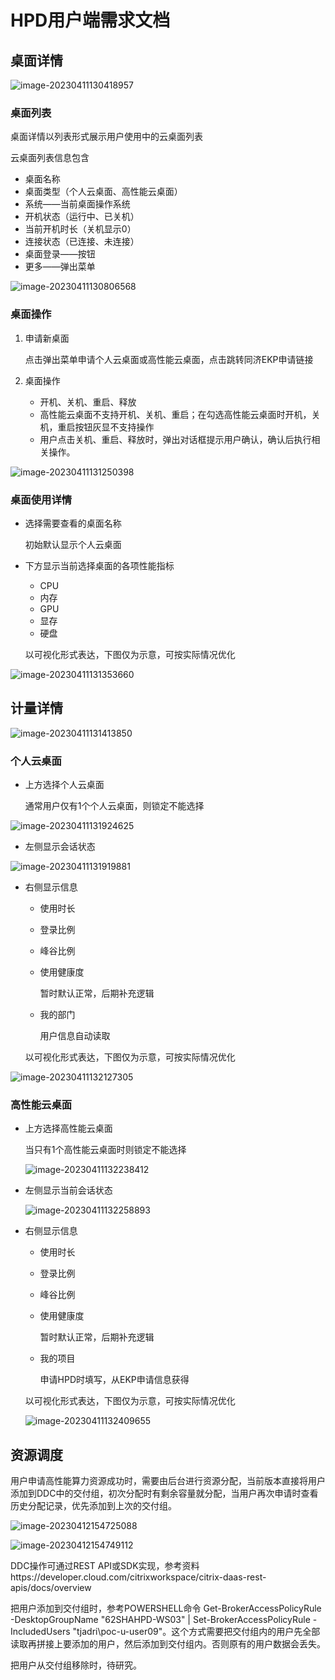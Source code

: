# HPD用户端需求文档

## 桌面详情

![image-20230411130418957](C:\Users\lvzhi\AppData\Roaming\Typora\typora-user-images\image-20230411130418957.png)

### 桌面列表

桌面详情以列表形式展示用户使用中的云桌面列表

云桌面列表信息包含

- 桌面名称
- 桌面类型（个人云桌面、高性能云桌面）
- 系统——当前桌面操作系统
- 开机状态（运行中、已关机）
- 当前开机时长（关机显示0）
- 连接状态（已连接、未连接）
- 桌面登录——按钮
- 更多——弹出菜单

![image-20230411130806568](C:\Users\lvzhi\AppData\Roaming\Typora\typora-user-images\image-20230411130806568.png)

### 桌面操作

1. 申请新桌面

   点击弹出菜单申请个人云桌面或高性能云桌面，点击跳转同济EKP申请链接

2. 桌面操作

   - 开机、关机、重启、释放
   - 高性能云桌面不支持开机、关机、重启；在勾选高性能云桌面时开机，关机，重启按钮灰显不支持操作
   - 用户点击关机、重启、释放时，弹出对话框提示用户确认，确认后执行相关操作。

![image-20230411131250398](C:\Users\lvzhi\AppData\Roaming\Typora\typora-user-images\image-20230411131250398.png)

### 桌面使用详情

- 选择需要查看的桌面名称

  初始默认显示个人云桌面

- 下方显示当前选择桌面的各项性能指标

  - CPU
  - 内存
  - GPU
  - 显存
  - 硬盘

  以可视化形式表达，下图仅为示意，可按实际情况优化

![image-20230411131353660](C:\Users\lvzhi\AppData\Roaming\Typora\typora-user-images\image-20230411131353660.png)

## 计量详情

![image-20230411131413850](C:\Users\lvzhi\AppData\Roaming\Typora\typora-user-images\image-20230411131413850.png)

### 个人云桌面

- 上方选择个人云桌面

  通常用户仅有1个个人云桌面，则锁定不能选择

![image-20230411131924625](C:\Users\lvzhi\AppData\Roaming\Typora\typora-user-images\image-20230411131924625.png)

- 左侧显示会话状态

![image-20230411131919881](C:\Users\lvzhi\AppData\Roaming\Typora\typora-user-images\image-20230411131919881.png)

- 右侧显示信息

  - 使用时长

  - 登录比例

  - 峰谷比例

  - 使用健康度

    暂时默认正常，后期补充逻辑

  - 我的部门

    用户信息自动读取

  以可视化形式表达，下图仅为示意，可按实际情况优化

![image-20230411132127305](C:\Users\lvzhi\AppData\Roaming\Typora\typora-user-images\image-20230411132127305.png)

### 高性能云桌面

- 上方选择高性能云桌面

  当只有1个高性能云桌面时则锁定不能选择

  ![image-20230411132238412](C:\Users\lvzhi\AppData\Roaming\Typora\typora-user-images\image-20230411132238412.png)

- 左侧显示当前会话状态

  ![image-20230411132258893](C:\Users\lvzhi\AppData\Roaming\Typora\typora-user-images\image-20230411132258893.png)

- 右侧显示信息

  - 使用时长

  - 登录比例

  - 峰谷比例

  - 使用健康度

    暂时默认正常，后期补充逻辑

  - 我的项目

    申请HPD时填写，从EKP申请信息获得

  以可视化形式表达，下图仅为示意，可按实际情况优化

  ![image-20230411132409655](C:\Users\lvzhi\AppData\Roaming\Typora\typora-user-images\image-20230411132409655.png)

## 资源调度

用户申请高性能算力资源成功时，需要由后台进行资源分配，当前版本直接将用户添加到DDC中的交付组，初次分配时有剩余容量就分配，当用户再次申请时查看历史分配记录，优先添加到上次的交付组。

![image-20230412154725088](C:\Users\lvzhi\AppData\Roaming\Typora\typora-user-images\image-20230412154725088.png)

![image-20230412154749112](C:\Users\lvzhi\AppData\Roaming\Typora\typora-user-images\image-20230412154749112.png)

DDC操作可通过REST API或SDK实现，参考资料https://developer.cloud.com/citrixworkspace/citrix-daas-rest-apis/docs/overview

把用户添加到交付组时，参考POWERSHELL命令 Get-BrokerAccessPolicyRule -DesktopGroupName "62SHAHPD-WS03" | Set-BrokerAccessPolicyRule -IncludedUsers "tjadri\poc-u-user09"。这个方式需要把交付组内的用户先全部读取再拼接上要添加的用户，然后添加到交付组内。否则原有的用户数据会丢失。

把用户从交付组移除时，待研究。